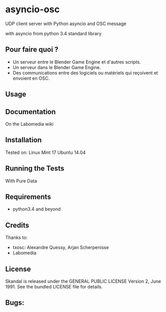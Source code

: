 asyncio-osc
===========

UDP client server with Python asyncio and OSC message

with asyncio from python 3.4 standard library

## Pour faire quoi ?

* Un serveur entre le Blender Game Engine et d'autres scripts.
* Un serveur dans le Blender Game Engine.
* Des communications entre des logiciels ou matériels qui reçoivent et envoient en OSC.


## Usage


## Documentation
On the Labomedia wiki


## Installation
Tested on:
    Linux Mint 17
    Ubuntu 14.04


## Running the Tests

With Pure Data


## Requirements

* python3.4 and beyond


## Credits
Thanks to:

* txosc: Alexandre Quessy, Arjan Scherpenisse
* Labomedia


## License
Skandal is released under the GENERAL PUBLIC LICENSE Version 2, June 1991.
See the bundled LICENSE file for details.


## Bugs:


